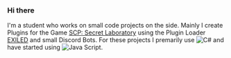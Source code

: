 ### Hi there
I'm a student who works on small code projects on the side.
Mainly I create Plugins for the Game [SCP: Secret Laboratory](https://scpslgame.com/) using the Plugin Loader [EXILED](https://github.com/Exiled-Team/EXILED) and small Discord Bots. For these projects I premarily use ![C#](https://img.shields.io/badge/C%23-239120?style=for-the-badge&logo=c-sharp&logoColor=white) and have started using ![Java Script](https://img.shields.io/badge/JavaScript-323330?style=for-the-badge&logo=javascript&logoColor=F7DF1E).
